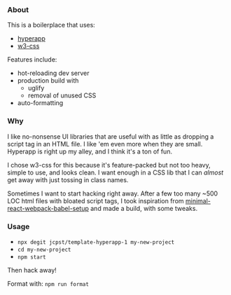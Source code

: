 ### About

This is a boilerplace that uses:

* [hyperapp](https://github.com/hyperapp/hyperapp)
* [w3-css](https://www.w3schools.com/w3css/default.asp)

Features include:

* hot-reloading dev server
* production build with
    * uglify
    * removal of unused CSS
* auto-formatting

### Why

I like no-nonsense UI libraries that are useful with as little as dropping a script tag in an HTML file. I like 'em even more when they are small. Hyperapp is right up my alley, and I think it's a ton of fun.

I chose w3-css for this because it's feature-packed but not too heavy, simple to use, and looks clean. I want enough in a CSS lib that I can _almost_ get away with just tossing in class names.

Sometimes I want to start hacking right away. After a few too many ~500 LOC html files with bloated script tags, I took inspiration from [minimal-react-webpack-babel-setup](https://github.com/rwieruch/minimal-react-webpack-babel-setup) and made a build, with some tweaks.

### Usage

* `npx degit jcpst/template-hyperapp-1 my-new-project`
* `cd my-new-project`
* `npm start`

Then hack away! 

Format with: `npm run format`
